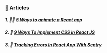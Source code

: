 ### 📖 Articles

##### 1. 🧙‍♂️ [5 Ways to animate a React app](https://medium.com/@dmitrynozhenko/5-ways-to-animate-a-reactjs-app-in-2019-56eb9af6e3bf?source=friends_link&sk=9f9f187d5ae2d4e29c7c89c8a850c1e4)
##### 2. 🎨 [9 Ways To Implement CSS in React JS](https://medium.com/@dmitrynozhenko/9-ways-to-implement-css-in-react-js-ccea4d543aa3?source=friends_link&sk=0497aa32141ac0a444bc088efadc4cad)
##### 3. 🚫 [Tracking Errors In React App With Sentry](https://medium.com/@dmitrynozhenko/tracking-errors-in-react-app-with-sentry-d6091a84b64e?source=friends_link&sk=721efcc592c5266e298d924d3cf19f7d)
